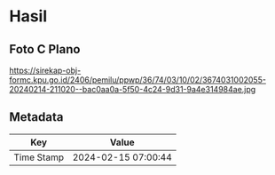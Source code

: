 # Hasil

## Foto C Plano

https://sirekap-obj-formc.kpu.go.id/2406/pemilu/ppwp/36/74/03/10/02/3674031002055-20240214-211020--bac0aa0a-5f50-4c24-9d31-9a4e314984ae.jpg


## Metadata

| Key        | Value               |
| ---------- | ------------------- |
| Time Stamp | 2024-02-15 07:00:44 |



